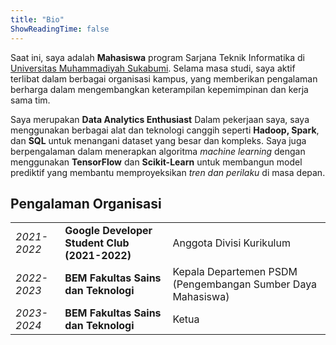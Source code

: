 ```yaml
---
title: "Bio"
ShowReadingTime: false 
---
```

Saat ini, saya adalah **Mahasiswa** program Sarjana Teknik Informatika di [Universitas Muhammadiyah Sukabumi](https://ummi.ac.id). Selama masa studi, saya aktif terlibat dalam berbagai organisasi kampus, yang memberikan pengalaman berharga dalam mengembangkan keterampilan kepemimpinan dan kerja sama tim.

Saya merupakan **Data Analytics Enthusiast** Dalam pekerjaan saya, saya menggunakan berbagai alat dan teknologi canggih seperti **Hadoop, Spark**, dan **SQL** untuk menangani dataset yang besar dan kompleks. Saya juga berpengalaman dalam menerapkan algoritma *machine learning* dengan menggunakan **TensorFlow** dan **Scikit-Learn** untuk membangun model prediktif yang membantu  memproyeksikan *tren dan perilaku* di masa depan.

## Pengalaman Organisasi

|     |                      |                     |
|-------------|--------------------------------------|---------------------------------|
| *2021-2022* | **Google Developer Student Club (2021-2022)**    | Anggota Divisi Kurikulum |
| *2022-2023* | **BEM Fakultas Sains dan Teknologi** | Kepala Departemen PSDM (Pengembangan Sumber Daya Mahasiswa)      |
| *2023-2024* | **BEM Fakultas Sains dan Teknologi** | Ketua | 

<!-- I am a **data analytics enthusiast** with extensive experience in extracting and analyzing data to support data-driven decisions across various industries. I focus on applying **statistical methods**, **machine learning**, and **big data techniques** to provide deep insights and actionable solutions.

In my work, I use advanced tools and technologies such as **Hadoop**, **Spark**, and **SQL** to handle large and complex datasets. I am also experienced in applying machine learning algorithms using **TensorFlow** and **Scikit-Learn** to build predictive models that help organizations forecast trends and behaviors in the future.

Currently, I am an undergraduate student in **Computer Engineering** at [Universitas Muhammadiyah Sukabumi](https://ummi.ac.id). During my studies, I have been actively involved in various campus organizations, gaining valuable experience in developing **leadership** and **teamwork** skills.  

## Organizational Experience

| **Year**    | **Organization**                     | **Position**                    |
|-------------|--------------------------------------|---------------------------------|
| *2021-2022* | **Google Developer Student Club**    | **Member of Curriculum Division** |
| *2022-2023* | **Student Government of Faculty of Science and Technology** | **Head of PSDM Department**      |
| *2023-2024* | **Student Government of Faculty of Science and Technology** | **Student Government President** | -->
